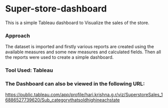 # Super-store-dashboard

This is a simple Tableau dashboard to Visualize the sales of the store.

### Approach
The dataset is imported and firstly various reports are created using the available measures and some new measures and calculated fields.
Then all the reports were used to create a simple dashboard.

### Tool Used: Tableau

### The Dashboard can also be viewed in the following URL:
https://public.tableau.com/app/profile/hari.krishna.g.r/viz/SuperstoreSales_16886527739620/Sub_categorythatsoldhighineachstate
